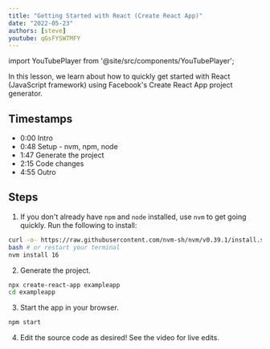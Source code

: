 ```yaml
---
title: "Getting Started with React (Create React App)"
date: "2022-05-23"
authors: [steve]
youtube: qGsFYSWTMFY
---
```


import YouTubePlayer from '@site/src/components/YouTubePlayer';

<YouTubePlayer youtubeLink={frontmatter.youtube} />

In this lesson, we learn about how to quickly get started with React (JavaScript framework) using Facebook's Create React App project generator.

<!--truncate-->

## Timestamps

- 0:00 Intro
- 0:48 Setup - nvm, npm, node
- 1:47 Generate the project
- 2:15 Code changes
- 4:55 Outro

## Steps

1. If you don't already have `npm` and `node` installed, use `nvm` to get going quickly. Run the following to install:

```bash
curl -o- https://raw.githubusercontent.com/nvm-sh/nvm/v0.39.1/install.sh | bash
bash # or restart your terminal
nvm install 16
```

2. Generate the project.

```bash
npx create-react-app exampleapp
cd exampleapp
```

3. Start the app in your browser.

```bash
npm start
```

4. Edit the source code as desired! See the video for live edits.
